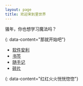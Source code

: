 ```yaml
---
layout: page 
title: 欢迎来到里世界
---
```


骚年，你也想学习魔法吗？

{: data-content="那就开始吧"}

- [软件安利](/loli/aff)
- [书签](/loli/goto)
- [随手记](/loli/note)
- [碎片](/loli/logs)

{: data-content="红红火火恍恍惚惚"}
